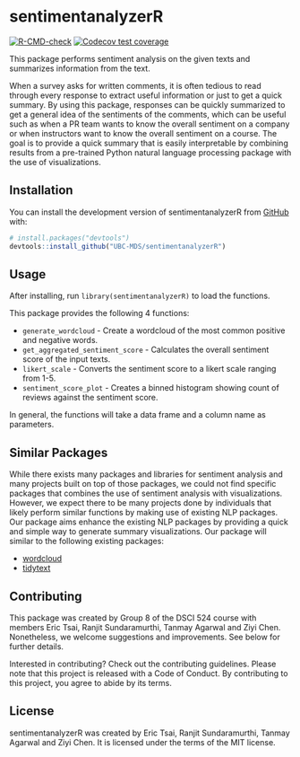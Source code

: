 
<!-- README.md is generated from README.Rmd. Please edit that file -->

# sentimentanalyzerR

<!-- badges: start -->

[![R-CMD-check](https://github.com/UBC-MDS/sentimentanalyzerR/actions/workflows/check_standard.yaml/badge.svg)](https://github.com/UBC-MDS/sentimentanalyzerR/actions/workflows/check_standard.yaml)
[![Codecov test
coverage](https://codecov.io/gh/UBC-MDS/sentimentanalyzerR/branch/main/graph/badge.svg)](https://app.codecov.io/gh/UBC-MDS/sentimentanalyzerR?branch=main)
<!-- badges: end -->

This package performs sentiment analysis on the given texts and
summarizes information from the text.

When a survey asks for written comments, it is often tedious to read
through every response to extract useful information or just to get a
quick summary. By using this package, responses can be quickly
summarized to get a general idea of the sentiments of the comments,
which can be useful such as when a PR team wants to know the overall
sentiment on a company or when instructors want to know the overall
sentiment on a course. The goal is to provide a quick summary that is
easily interpretable by combining results from a pre-trained Python
natural language processing package with the use of visualizations.

## Installation

You can install the development version of sentimentanalyzerR from
[GitHub](https://github.com/) with:

``` r
# install.packages("devtools")
devtools::install_github("UBC-MDS/sentimentanalyzerR")
```

## Usage

After installing, run `library(sentimentanalyzerR)` to load the functions.

This package provides the following 4 functions:

- `generate_wordcloud` - Create a wordcloud of the most common
    positive and negative words.
- `get_aggregated_sentiment_score` - Calculates the overall sentiment
    score of the input texts.
- `likert_scale` - Converts the sentiment score to a likert scale
    ranging from 1-5.
- `sentiment_score_plot` - Creates a binned histogram showing count of
    reviews against the sentiment score.

In general, the functions will take a data frame and a column name as
parameters.

## Similar Packages

While there exists many packages and libraries for sentiment analysis
and many projects built on top of those packages, we could not find
specific packages that combines the use of sentiment analysis with
visualizations. However, we expect there to be many projects done by
individuals that likely perform similar functions by making use of
existing NLP packages. Our package aims enhance the existing NLP
packages by providing a quick and simple way to generate summary
visualizations. Our package will similar to the following existing
packages:

- [wordcloud](https://cran.r-project.org/web/packages/wordcloud/wordcloud.pdf)
- [tidytext](https://cran.r-project.org/web/packages/tidytext/vignettes/tidytext.html)

## Contributing

This package was created by Group 8 of the DSCI 524 course with members
Eric Tsai, Ranjit Sundaramurthi, Tanmay Agarwal and Ziyi Chen.
Nonetheless, we welcome suggestions and improvements. See below for
further details.

Interested in contributing? Check out the contributing guidelines.
Please note that this project is released with a Code of Conduct. By
contributing to this project, you agree to abide by its terms.

## License

sentimentanalyzerR was created by Eric Tsai, Ranjit Sundaramurthi,
Tanmay Agarwal and Ziyi Chen. It is licensed under the terms of the MIT
license.
